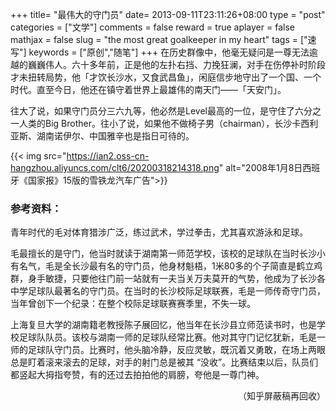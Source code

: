 +++
title= "最伟大的守门员"
date= 2013-09-11T23:11:26+08:00
type = "post"
categories = ["文学"]
comments = false
reward = true
aplayer = false
mathjax = false
slug = "the most great goalkeeper in my heart"
tags = ["速写"]
keywords = ["原创","随笔"]
+++
在历史群像中，他毫无疑问是一尊无法逾越的巍巍伟人。六十多年前，正是他的左扑右挡、力挽狂澜，对手在伤停补时阶段才未扭转局势，他「才饮长沙水，又食武昌鱼」，闲庭信步地守出了一个国、一个时代。直至今日，他还在镇守着世界上最雄伟的南天门——「天安门」。

往大了说，如果守门员分三六九等，他必然是Level最高的一位，是守住了六分之一人类的Big Brother。往小了说，如果他不做椅子男（chairman），长沙卡西利亚斯、湖南诺伊尔、中国雅辛也是指日可待的。

{{< img src="https://ian2.oss-cn-hangzhou.aliyuncs.com/clt6/20200318214318.png" alt="2008年1月8日西班牙《国家报》15版的雪铁龙汽车广告">}}

### 参考资料：

青年时代的毛对体育猎涉广泛，练过武术，学过拳击，尤其喜欢游泳和足球。

毛最擅长的是守门，他当时就读于湖南第一师范学校，该校的足球队在当时长沙小有名气，毛是全长沙最有名的守门员，他身材魁梧，1米80多的个子简直是鹤立鸡群，身手敏捷，只要他往门前一站就有一夫当关万夫莫开的气势，他成为了长沙各中学足球队最著名的守门员。在当时的长沙校际足球联赛，毛是一师传奇守门员，当年曾创下一个纪录：在整个校际足球联赛赛季里，不失一球。

上海复旦大学的湖南籍老教授陈子展回忆，他当年在长沙县立师范读书时，也是学校足球队队员。该校与湖南一师的足球队经常比赛。他对其守门记忆犹新，毛是一师的足球队守门员。比赛时，他头脑冷静，反应灵敏，既沉着又勇敢，在场上两眼总是盯着滚来滚去的足球，对手的射门总是被其 “没收”。比赛结束以后，队员们都竖起大拇指夸赞，有的还过去拍拍他的肩膀，夸他是一尊门神。


<p align="right">（知乎屏蔽稿再回收）</p>
